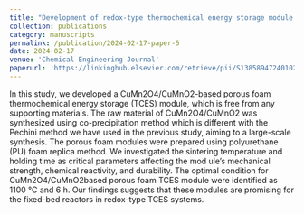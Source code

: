 ```yaml
---
title: "Development of redox-type thermochemical energy storage module: A support-free porous foam made of CuMn<sub>2</sub>O<sub>4</sub>/CuMnO<sub>2</sub> redox couple"
collection: publications
category: manuscripts
permalink: /publication/2024-02-17-paper-5
date: 2024-02-17
venue: 'Chemical Engineering Journal'
paperurl: 'https://linkinghub.elsevier.com/retrieve/pii/S1385894724010258'
---
```


In this study, we developed a CuMn2O4/CuMnO2-based porous foam thermochemical energy storage (TCES) module, which is free from any supporting materials. The raw material of CuMn2O4/CuMnO2 was synthesized using co-precipitation method which is different with the Pechini method we have used in the previous study, aiming to a large-scale synthesis. The porous foam modules were prepared using polyurethane (PU) foam replica method. We investigated the sintering temperature and holding time as critical parameters affecting the mod­ ule’s mechanical strength, chemical reactivity, and durability. The optimal condition for CuMn2O4/CuMnO2based porous foam TCES module were identified as 1100 ℃ and 6 h. Our findings suggests that these modules are promising for the fixed-bed reactors in redox-type TCES systems.
